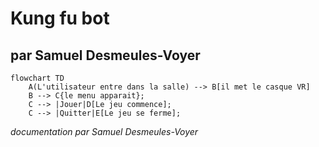 # Kung fu bot

## par Samuel Desmeules-Voyer

```mermaid
flowchart TD
    A(L'utilisateur entre dans la salle) --> B[il met le casque VR]
    B --> C{le menu apparait};
    C --­­­­> |Jouer|D[Le jeu commence];
    C --> |Quitter|E[Le jeu se ferme];
```

*documentation par Samuel Desmeules-Voyer*
